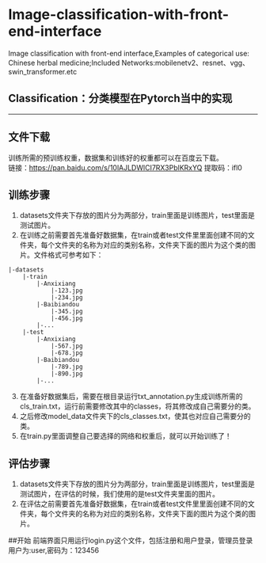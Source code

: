 # Image-classification-with-front-end-interface
Image classification with front-end interface,Examples of categorical use: Chinese herbal medicine;Included Networks:mobilenetv2、resnet、vgg、swin_transformer.etc
## Classification：分类模型在Pytorch当中的实现
---

## 文件下载
训练所需的预训练权重，数据集和训练好的权重都可以在百度云下载。     
链接：https://pan.baidu.com/s/10lAJLDWlCI7RX3PblKRxYQ 
提取码：ifl0


## 训练步骤
1. datasets文件夹下存放的图片分为两部分，train里面是训练图片，test里面是测试图片。  
2. 在训练之前需要首先准备好数据集，在train或者test文件里里面创建不同的文件夹，每个文件夹的名称为对应的类别名称，文件夹下面的图片为这个类的图片。文件格式可参考如下：
```
|-datasets
    |-train
        |-Anxixiang
            |-123.jpg
            |-234.jpg
        |-Baibiandou
            |-345.jpg
            |-456.jpg
        |-...
    |-test
        |-Anxixiang
            |-567.jpg
            |-678.jpg
        |-Baibiandou
            |-789.jpg
            |-890.jpg
        |-...
```
3. 在准备好数据集后，需要在根目录运行txt_annotation.py生成训练所需的cls_train.txt，运行前需要修改其中的classes，将其修改成自己需要分的类。   
4. 之后修改model_data文件夹下的cls_classes.txt，使其也对应自己需要分的类。  
5. 在train.py里面调整自己要选择的网络和权重后，就可以开始训练了！  


## 评估步骤
1. datasets文件夹下存放的图片分为两部分，train里面是训练图片，test里面是测试图片，在评估的时候，我们使用的是test文件夹里面的图片。  
2. 在评估之前需要首先准备好数据集，在train或者test文件里里面创建不同的文件夹，每个文件夹的名称为对应的类别名称，文件夹下面的图片为这个类的图片。

##开始
前端界面只用运行login.py这个文件，包括注册和用户登录，管理员登录用户为:user,密码为：123456



